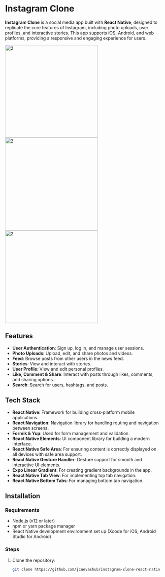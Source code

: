# Instagram Clone

**Instagram Clone** is a social media app built with **React Native**, designed to replicate the core features of Instagram, including photo uploads, user profiles, and interactive stories. This app supports iOS, Android, and web platforms, providing a responsive and engaging experience for users.

<img src="https://github.com/user-attachments/assets/e13e891f-51fa-49fb-9ef4-98ca49af5836" alt="2" width="300">

<img src="https://github.com/user-attachments/assets/6d3923db-24c2-4464-9714-788b4e82ceca" alt="2" width="300">

<img src="https://github.com/user-attachments/assets/dbb88899-ed18-42cb-b0f7-08bb7289e0f4" alt="2" width="300">

## Features

- **User Authentication**: Sign up, log in, and manage user sessions.
- **Photo Uploads**: Upload, edit, and share photos and videos.
- **Feed**: Browse posts from other users in the news feed.
- **Stories**: View and interact with stories.
- **User Profile**: View and edit personal profiles.
- **Like, Comment & Share**: Interact with posts through likes, comments, and sharing options.
- **Search**: Search for users, hashtags, and posts.

## Tech Stack

- **React Native**: Framework for building cross-platform mobile applications.
- **React Navigation**: Navigation library for handling routing and navigation between screens.
- **Formik & Yup**: Used for form management and validation.
- **React Native Elements**: UI component library for building a modern interface.
- **React Native Safe Area**: For ensuring content is correctly displayed on all devices with safe area support.
- **React Native Gesture Handler**: Gesture support for smooth and interactive UI elements.
- **Expo Linear Gradient**: For creating gradient backgrounds in the app.
- **React Native Tab View**: For implementing top tab navigation.
- **React Native Bottom Tabs**: For managing bottom tab navigation.

## Installation

### Requirements

- Node.js (v12 or later)
- npm or yarn package manager
- React Native development environment set up (Xcode for iOS, Android Studio for Android)

### Steps

1. Clone the repository:

   ```bash
   git clone https://github.com/jcuevashub/instagram-clone-react-native.git
